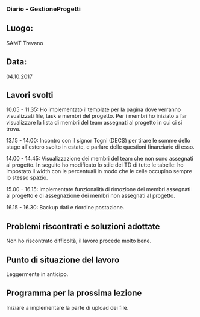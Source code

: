 ### Diario - GestioneProgetti
## Luogo:
SAMT Trevano

## Data: 
04.10.2017

## Lavori svolti			
10.05 - 11.35:  Ho implementato il template per la pagina dove verranno visualizzati file, task e membri del progetto. Per i membri ho iniziato a far visualizzare la lista di membri del team assegnati al progetto in cui ci si trova.

				
13.15 - 14.00:  Incontro con il signor Togni (DECS) per tirare le somme dello stage all'estero svolto in estate, e parlare delle questioni finanziarie di esso.


14.00 - 14.45:  Visualizzazione dei membri del team che non sono assegnati al progetto. In seguito ho modificato lo stile dei TD di tutte le tabelle: ho impostato il width con le percentuali in modo che le celle occupino sempre lo stesso spazio. 


15.00 - 16.15:  Implementate funzionalità di rimozione dei membri assegnati al progetto e di assegnazione dei membri non assegnati al progetto.

16.15 - 16.30:  Backup dati e riordine postazione. 
## Problemi riscontrati e soluzioni adottate
Non ho riscontrato difficoltà, il lavoro procede molto bene.

## Punto di situazione del lavoro
Leggermente in anticipo.

## Programma per la prossima lezione
Iniziare a implementare la parte di upload dei file.